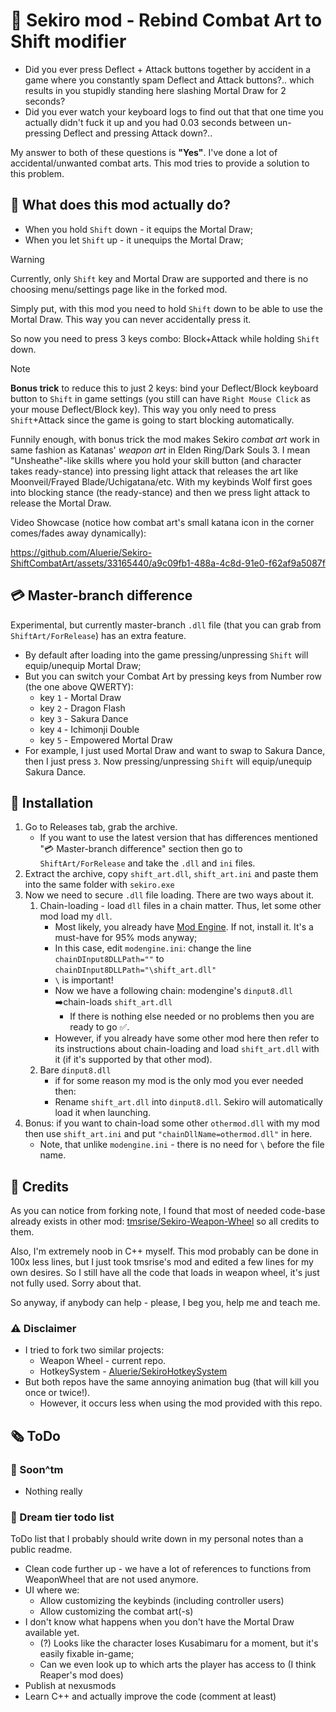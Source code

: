 # 💃 Sekiro mod - Rebind Combat Art to Shift modifier

* Did you ever press Deflect + Attack buttons together by accident in a game where you constantly spam Deflect and Attack buttons?.. which results in you stupidly standing here slashing Mortal Draw for 2 seconds?
* Did you ever watch your keyboard logs to find out that that one time you actually didn't fuck it up and you had 0.03 seconds between un-pressing Deflect and pressing Attack down?..

My answer to both of these questions is **"Yes"**. I've done a lot of accidental/unwanted combat arts. This mod tries to provide a solution to this problem.

## 🤔 What does this mod actually do?

* When you hold `Shift` down - it equips the Mortal Draw;
* When you let `Shift` up - it unequips the Mortal Draw;

> [!WARNING]
> Currently, only `Shift` key and Mortal Draw are supported and there is no choosing menu/settings page like in the forked mod.

Simply put, with this mod you need to hold `Shift` down to be able to use the Mortal Draw. This way you can never accidentally press it.

So now you need to press 3 keys combo: Block+Attack while holding `Shift` down.

> [!NOTE]
> **Bonus trick** to reduce this to just 2 keys: bind your Deflect/Block keyboard button to `Shift` in game settings (you still can have `Right Mouse Click` as your mouse Deflect/Block key). This way you only need to press `Shift`+Attack since the game is going to start blocking automatically.

Funnily enough, with bonus trick the mod makes Sekiro *combat art* work in same fashion as Katanas' *weapon art* in Elden Ring/Dark Souls 3. I mean "Unsheathe"-like skills where you hold your skill button (and character takes ready-stance) into pressing light attack that releases the art like Moonveil/Frayed Blade/Uchigatana/etc. With my keybinds Wolf first goes into blocking stance (the ready-stance) and then we press light attack to release the Mortal Draw.

Video Showcase (notice how combat art's small katana icon in the corner comes/fades away dynamically):

<https://github.com/Aluerie/Sekiro-ShiftCombatArt/assets/33165440/a9c09fb1-488a-4c8d-91e0-f62af9a5087f>

## 💳 Master-branch difference

Experimental, but currently master-branch `.dll` file (that you can grab from `ShiftArt/ForRelease`) has an extra feature.

* By default after loading into the game pressing/unpressing `Shift` will equip/unequip Mortal Draw;
* But you can switch your Combat Art by pressing keys from Number row (the one above QWERTY):
    * key `1` - Mortal Draw
    * key `2` - Dragon Flash
    * key `3` - Sakura Dance
    * key `4` - Ichimonji Double
    * key `5` - Empowered Mortal Draw
* For example, I just used Mortal Draw and want to swap to Sakura Dance, then I just press `3`. Now pressing/unpressing `Shift` will equip/unequip Sakura Dance.

## 🔬 Installation

1. Go to Releases tab, grab the archive.
    * If you want to use the latest version that has differences mentioned "💳 Master-branch difference" section then go to `ShiftArt/ForRelease` and take the `.dll` and `ini` files.
2. Extract the archive, copy `shift_art.dll`, `shift_art.ini` and paste them into the same folder with `sekiro.exe`
3. Now we need to secure `.dll` file loading. There are two ways about it.
    1. Chain-loading - load `dll` files in a chain matter. Thus, let some other mod load my `dll`.
       * Most likely, you already have [Mod Engine](https://www.nexusmods.com/sekiro/mods/6). If not, install it. It's a must-have for 95% mods anyway;
       * In this case, edit `modengine.ini`: change the line `chainDInput8DLLPath=""` to `chainDInput8DLLPath="\shift_art.dll"`
       * `\` is important!
       * Now we have a following chain: modengine's `dinput8.dll` ➡️chain-loads `shift_art.dll`
           * If there is nothing else needed or no problems then you are ready to go ✅.
       * However, if you already have some other mod here then refer to its instructions about chain-loading and load `shift_art.dll` with it (if it's supported by that other mod).
    2. Bare `dinput8.dll`
        * if for some reason my mod is the only mod you ever needed then:
        * Rename `shift_art.dll` into `dinput8.dll`. Sekiro will automatically load it when launching.
4. Bonus: if you want to chain-load some other `othermod.dll` with my mod then use `shift_art.ini` and put `"chainDllName=othermod.dll"` in here.
    * Note, that unlike `modengine.ini` - there is no need for `\` before the file name.

## 👐 Credits

As you can notice from forking note, I found that most of needed code-base already exists in other mod: [tmsrise/Sekiro-Weapon-Wheel](https://github.com/tmsrise/Sekiro-Weapon-Wheel) so all credits to them.

Also, I'm extremely noob in C++ myself. This mod probably can be done in 100x less lines, but I just took tmsrise's mod and edited a few lines for my own desires. So I still have all the code that loads in weapon wheel, it's just not fully used. Sorry about that.

So anyway, if anybody can help - please, I beg you, help me and teach me.

### ⚠️ Disclaimer

* I tried to fork two similar projects:
    * Weapon Wheel - current repo.
    * HotkeySystem - [Aluerie/SekiroHotkeySystem](https://github.com/Aluerie/SekiroHotkeySystem)
* But both repos have the same annoying animation bug (that will kill you once or twice!).
    * However, it occurs less when using the mod provided with this repo.

## 🗞️ ToDo

### 🧪 Soon^tm

* Nothing really

### 🌈 Dream tier todo list

ToDo list that I probably should write down in my personal notes than a public readme.

* Clean code further up - we have a lot of references to functions from WeaponWheel that are not used anymore.
* UI where we:
    * Allow customizing the keybinds (including controller users)
    * Allow customizing the combat art(-s)
* I don't know what happens when you don't have the Mortal Draw available yet.
    * (?) Looks like the character loses Kusabimaru for a moment, but it's easily fixable in-game;
    * Can we even look up to which arts the player has access to (I think Reaper's mod does)
* Publish at nexusmods
* Learn C++ and actually improve the code (comment at least)
